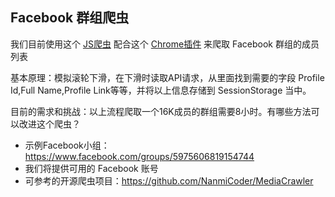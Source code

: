 ## Facebook 群组爬虫

我们目前使用这个 [JS爬虫](https://github.com/floriandiud/facebook-group-members-scraper) 
配合这个 [Chrome插件](https://chromewebstore.google.com/detail/autoscroll/occjjkgifpmdgodlplnacmkejpdionan) 来爬取 Facebook 群组的成员列表

基本原理：模拟滚轮下滑，在下滑时读取API请求，从里面找到需要的字段 Profile Id,Full Name,Profile Link等等，并将以上信息存储到 SessionStorage 当中。

目前的需求和挑战：以上流程爬取一个16K成员的群组需要8小时。有哪些方法可以改进这个爬虫？

- 示例Facebook小组：https://www.facebook.com/groups/5975606819154744
- 我们将提供可用的 Facebook 账号
- 可参考的开源爬虫项目：https://github.com/NanmiCoder/MediaCrawler